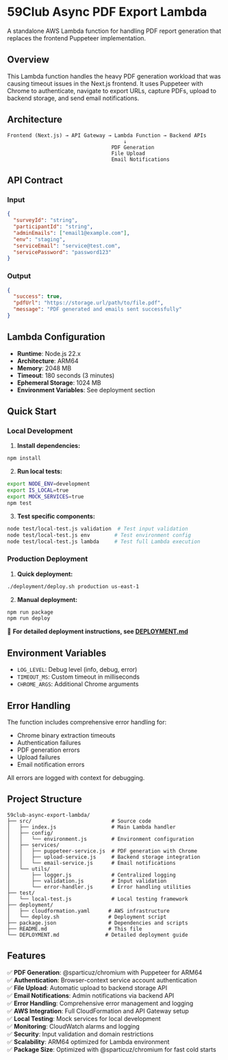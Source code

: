 # 59Club Async PDF Export Lambda

A standalone AWS Lambda function for handling PDF report generation that replaces the frontend Puppeteer implementation.

## Overview

This Lambda function handles the heavy PDF generation workload that was causing timeout issues in the Next.js frontend. It uses Puppeteer with Chrome to authenticate, navigate to export URLs, capture PDFs, upload to backend storage, and send email notifications.

## Architecture

```
Frontend (Next.js) → API Gateway → Lambda Function → Backend APIs
                                      ↓
                                  PDF Generation
                                  File Upload
                                  Email Notifications
```

## API Contract

### Input
```json
{
  "surveyId": "string",
  "participantId": "string", 
  "adminEmails": ["email1@example.com"],
  "env": "staging",
  "serviceEmail": "service@test.com",
  "servicePassword": "password123"
}
```

### Output
```json
{
  "success": true,
  "pdfUrl": "https://storage.url/path/to/file.pdf",
  "message": "PDF generated and emails sent successfully"
}
```

## Lambda Configuration

- **Runtime**: Node.js 22.x
- **Architecture**: ARM64
- **Memory**: 2048 MB
- **Timeout**: 180 seconds (3 minutes)
- **Ephemeral Storage**: 1024 MB
- **Environment Variables**: See deployment section

## Quick Start

### Local Development
1. **Install dependencies:**
```bash
npm install
```

2. **Run local tests:**
```bash
export NODE_ENV=development
export IS_LOCAL=true
export MOCK_SERVICES=true
npm test
```

3. **Test specific components:**
```bash
node test/local-test.js validation  # Test input validation
node test/local-test.js env        # Test environment config
node test/local-test.js lambda     # Test full Lambda execution
```

### Production Deployment
1. **Quick deployment:**
```bash
./deployment/deploy.sh production us-east-1
```

2. **Manual deployment:**
```bash
npm run package
npm run deploy
```

📖 **For detailed deployment instructions, see [DEPLOYMENT.md](./DEPLOYMENT.md)**

## Environment Variables

- `LOG_LEVEL`: Debug level (info, debug, error)
- `TIMEOUT_MS`: Custom timeout in milliseconds
- `CHROME_ARGS`: Additional Chrome arguments

## Error Handling

The function includes comprehensive error handling for:
- Chrome binary extraction timeouts
- Authentication failures
- PDF generation errors
- Upload failures
- Email notification errors

All errors are logged with context for debugging.

## Project Structure

```
59club-async-export-lambda/
├── src/                          # Source code
│   ├── index.js                  # Main Lambda handler
│   ├── config/
│   │   └── environment.js        # Environment configuration
│   ├── services/
│   │   ├── puppeteer-service.js  # PDF generation with Chrome
│   │   ├── upload-service.js     # Backend storage integration
│   │   └── email-service.js      # Email notifications
│   └── utils/
│       ├── logger.js             # Centralized logging
│       ├── validation.js         # Input validation
│       └── error-handler.js      # Error handling utilities
├── test/
│   └── local-test.js             # Local testing framework
├── deployment/
│   ├── cloudformation.yaml      # AWS infrastructure
│   └── deploy.sh                # Deployment script
├── package.json                 # Dependencies and scripts
├── README.md                    # This file
└── DEPLOYMENT.md               # Detailed deployment guide
```

## Features

✅ **PDF Generation**: @sparticuz/chromium with Puppeteer for ARM64  
✅ **Authentication**: Browser-context service account authentication  
✅ **File Upload**: Automatic upload to backend storage API  
✅ **Email Notifications**: Admin notifications via backend API  
✅ **Error Handling**: Comprehensive error management and logging  
✅ **AWS Integration**: Full CloudFormation and API Gateway setup  
✅ **Local Testing**: Mock services for local development  
✅ **Monitoring**: CloudWatch alarms and logging  
✅ **Security**: Input validation and domain restrictions  
✅ **Scalability**: ARM64 optimized for Lambda environment  
✅ **Package Size**: Optimized with @sparticuz/chromium for fast cold starts
